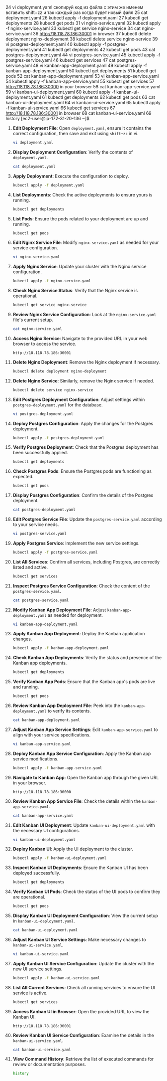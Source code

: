    24  vi deployment.yaml 
   скопируй код из файла с этим же именем 
   вставить 
   shift+zz
   и так каждый раз когда будет новый файл 
   25  cat deployment.yaml 
   26  kubectl apply -f deployment.yaml
   27  kubectl get deployments
   28  kubectl get pods
   31  vi nginx-service.yaml
   32  kubectl apply -f nginx-service.yaml
   33  kubectl get service nginx-service
   34  cat nginx-service.yaml 
   36  http://18.118.78.186:30001 in browser
   37  kubectl delete deployment nginx-deployment
   38  kubectl delete service nginx-service
   39  vi postgres-deployment.yaml
   40  kubectl apply -f postgres-deployment.yaml
   41  kubectl get deployments
   42  kubectl get pods
   43  cat postgres-deployment.yaml 
   44  vi postgres-service.yaml
   45  kubectl apply -f postgres-service.yaml
   46  kubectl get services
   47  cat postgres-service.yaml 
   48  vi kanban-app-deployment.yaml
   49  kubectl apply -f kanban-app-deployment.yaml
   50  kubectl get deployments
   51  kubectl get pods
   52  cat kanban-app-deployment.yaml 
   53  vi kanban-app-service.yaml
   54  kubectl apply -f kanban-app-service.yaml
   55  kubectl get services
   57  http://18.118.78.186:30000 in your browser
   58  cat kanban-app-service.yaml 
   59  vi kanban-ui-deployment.yaml
   60  kubectl apply -f kanban-ui-deployment.yaml
   61  kubectl get deployments
   62  kubectl get pods
   63  cat kanban-ui-deployment.yaml 
   64  vi kanban-ui-service.yaml
   65  kubectl apply -f kanban-ui-service.yaml
   66  kubectl get services
   67  http://18.118.78.186:30001  in browser
   68  cat kanban-ui-service.yaml 
   69  history
[ec2-user@ip-172-31-20-136 ~]$ 






1. **Edit Deployment File**: Open `deployment.yaml`, ensure it contains the correct configuration, then save and exit using `shift+zz` in vi.
    ```bash
    vi deployment.yaml
    ```

2. **Display Deployment Configuration**: Verify the contents of `deployment.yaml`.
    ```bash
    cat deployment.yaml
    ```

3. **Apply Deployment**: Execute the configuration to deploy.
    ```bash
    kubectl apply -f deployment.yaml
    ```

4. **List Deployments**: Check the active deployments to ensure yours is running.
    ```bash
    kubectl get deployments
    ```

5. **List Pods**: Ensure the pods related to your deployment are up and running.
    ```bash
    kubectl get pods
    ```

6. **Edit Nginx Service File**: Modify `nginx-service.yaml` as needed for your service configuration.
    ```bash
    vi nginx-service.yaml
    ```

7. **Apply Nginx Service**: Update your cluster with the Nginx service configuration.
    ```bash
    kubectl apply -f nginx-service.yaml
    ```

8. **Check Nginx Service Status**: Verify that the Nginx service is operational.
    ```bash
    kubectl get service nginx-service
    ```

9. **Review Nginx Service Configuration**: Look at the `nginx-service.yaml` file's current setup.
    ```bash
    cat nginx-service.yaml
    ```

10. **Access Nginx Service**: Navigate to the provided URL in your web browser to access the service.
    ```
    http://18.118.78.186:30001
    ```

11. **Delete Nginx Deployment**: Remove the Nginx deployment if necessary.
    ```bash
    kubectl delete deployment nginx-deployment
    ```

12. **Delete Nginx Service**: Similarly, remove the Nginx service if needed.
    ```bash
    kubectl delete service nginx-service
    ```

13. **Edit Postgres Deployment Configuration**: Adjust settings within `postgres-deployment.yaml` for the database.
    ```bash
    vi postgres-deployment.yaml
    ```

14. **Deploy Postgres Configuration**: Apply the changes for the Postgres deployment.
    ```bash
    kubectl apply -f postgres-deployment.yaml
    ```

15. **Verify Postgres Deployment**: Check that the Postgres deployment has been successfully applied.
    ```bash
    kubectl get deployments
    ```

16. **Check Postgres Pods**: Ensure the Postgres pods are functioning as expected.
    ```bash
    kubectl get pods
    ```

17. **Display Postgres Configuration**: Confirm the details of the Postgres deployment.
    ```bash
    cat postgres-deployment.yaml
    ```

18. **Edit Postgres Service File**: Update the `postgres-service.yaml` according to your service needs.
    ```bash
    vi postgres-service.yaml
    ```

19. **Apply Postgres Service**: Implement the new service settings.
    ```bash
    kubectl apply -f postgres-service.yaml
    ```

20. **List All Services**: Confirm all services, including Postgres, are correctly listed and active.
    ```bash
    kubectl get services
    ```

21. **Inspect Postgres Service Configuration**: Check the content of the `postgres-service.yaml`.
    ```bash
    cat postgres-service.yaml
    ```

22. **Modify Kanban App Deployment File**: Adjust `kanban-app-deployment.yaml` as needed for deployment.
    ```bash
    vi kanban-app-deployment.yaml
    ```

23. **Apply Kanban App Deployment**: Deploy the Kanban application changes.
    ```bash
    kubectl apply -f kanban-app-deployment.yaml
    ```

24. **Check Kanban App Deployments**: Verify the status and presence of the Kanban app deployments.
    ```bash
    kubectl get deployments
    ```

25. **Verify Kanban App Pods**: Ensure that the Kanban app's pods are live and running.
    ```bash
    kubectl get pods
    ```

26. **Review Kanban App Deployment File**: Peek into the `kanban-app-deployment.yaml` to verify its contents.
    ```bash
    cat kanban-app-deployment.yaml
    ```

27. **Adjust Kanban App Service Settings**: Edit `kanban-app-service.yaml` to align with your service specifications.
    ```bash
    vi kanban-app-service.yaml
    ```

28. **Deploy Kanban App Service Configuration**: Apply the Kanban app service modifications.
    ```bash
    kubectl apply -f kanban-app-service.yaml
    ```

29. **Navigate to Kanban App**: Open the Kanban app through the given URL in your browser.
    ```
    http://18.118.78.186:30000
    ```

30. **Review Kanban App Service File**: Check the details within the `kanban-app-service.yaml`.
    ```bash
    cat kanban-app-service.yaml
    ```

31. **Edit Kanban UI Deployment**: Update `kanban-ui-deployment.yaml` with the necessary UI configurations.
    ```bash
    vi kanban-ui-deployment.yaml
    ```

32. **Deploy Kanban UI**: Apply the UI deployment to the cluster.
    ```bash
    kubectl apply -f kanban-ui-deployment.yaml
    ```

33. **Inspect Kanban UI Deployments**: Ensure the Kanban UI has been deployed successfully.
    ```bash
    kubectl get deployments
    ```

34. **Verify Kanban UI Pods**: Check the status of the UI pods to confirm they are operational.
    ```bash
    kubectl get pods
    ```

35. **Display Kanban UI Deployment Configuration**: View the current setup in `kanban-ui-deployment.yaml`.
    ```bash
    cat kanban-ui-deployment.yaml
    ```

36. **Adjust Kanban UI Service Settings**: Make necessary changes to `kanban-ui-service.yaml`.
    ```bash
    vi kanban-ui-service.yaml
    ```

37. **Apply Kanban UI Service Configuration**: Update the cluster with the new UI service settings.
    ```bash
    kubectl apply -f kanban-ui-service.yaml
    ```

38. **List All Current Services**: Check all running services to ensure the UI service is active.
    ```bash
    kubectl get services
    ```

39. **Access Kanban UI in Browser**: Open the provided URL to view the Kanban UI.
    ```
    http://18.118.78.186:30001
    ```

40. **Review Kanban UI Service Configuration**: Examine the details in the `kanban-ui-service.yaml`.
    ```bash
    cat kanban-ui-service.yaml
    ```

41. **View Command History**: Retrieve the list of executed commands for review or documentation purposes.
    ```bash
    history
    ```

